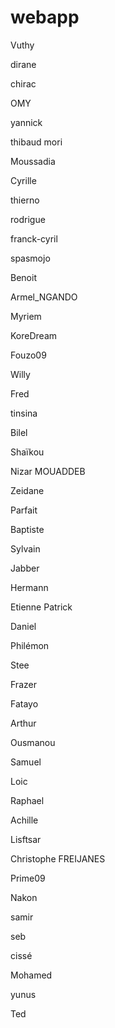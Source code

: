 # webapp
Vuthy

dirane

chirac	

OMY

yannick

thibaud mori

Moussadia

Cyrille

thierno

rodrigue

franck-cyril

spasmojo

Benoit

Armel_NGANDO

Myriem

KoreDream

Fouzo09

Willy 

Fred

tinsina

Bilel

Shaïkou

Nizar MOUADDEB

Zeidane

Parfait 

Baptiste

Sylvain

Jabber

Hermann

Etienne Patrick

Daniel

Philémon

Stee

Frazer 

Fatayo

Arthur

Ousmanou

Samuel

Loic

Raphael

Achille

Lisftsar

Christophe FREIJANES

Prime09

Nakon

samir

seb

cissé

Mohamed

yunus

Ted
